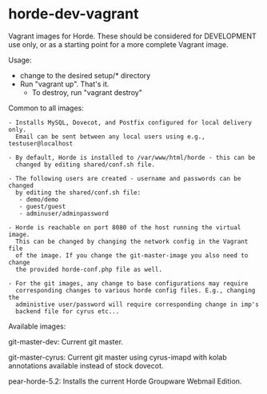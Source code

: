 horde-dev-vagrant
=================

Vagrant images for Horde. These should be considered for
DEVELOPMENT use only, or as a starting point for a more
complete Vagrant image.

Usage:
  - change to the desired setup/* directory
  - Run "vagrant up". That's it.
    - To destroy, run "vagrant destroy"

Common to all images:

    - Installs MySQL, Dovecot, and Postfix configured for local delivery only.
      Email can be sent between any local users using e.g., testuser@localhost

    - By default, Horde is installed to /var/www/html/horde - this can be
      changed by editing shared/conf.sh file.

    - The following users are created - username and passwords can be changed
      by editing the shared/conf.sh file:
       - demo/demo
       - guest/guest
       - adminuser/adminpassword

    - Horde is reachable on port 8080 of the host running the virtual image.
      This can be changed by changing the network config in the Vagrant file
      of the image. If you change the git-master-image you also need to change
      the provided horde-conf.php file as well.

    - For the git images, any change to base configurations may require
      corresponding changes to various horde config files. E.g., changing the
      administive user/password will require corresponding change in imp's
      backend file for cyrus etc...

Available images:

git-master-dev: Current git master.

git-master-cyrus: Current git master using cyrus-imapd with kolab annotations
                  available instead of stock dovecot.

pear-horde-5.2: Installs the current Horde Groupware Webmail Edition.
